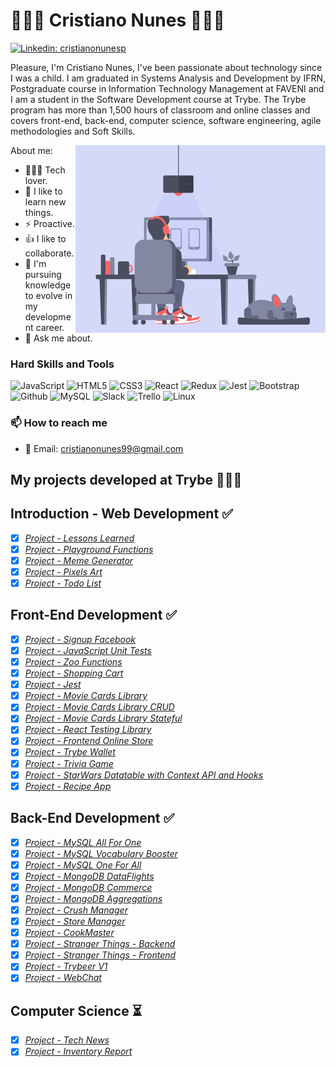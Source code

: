 # 👨🏽‍💻 Cristiano Nunes 👨🏽‍💻
[![Linkedin: cristianonunesp](https://img.shields.io/badge/-Cristiano%20Nunes-blue?style=flat-square&logo=Linkedin&logoColor=white&link=https://www.linkedin.com/in/cristianonunesp/)](https://www.linkedin.com/in/cristianonunesp/)

Pleasure, I'm Cristiano Nunes, I've been passionate about technology since I was a child. I am graduated in Systems Analysis and Development by IFRN, Postgraduate course in Information Technology Management at FAVENI and I am a student in the Software Development course at Trybe. The Trybe program has more than 1,500 hours of classroom and online classes and covers front-end, back-end, computer science, software engineering, agile methodologies and Soft Skills.

About me:
<img align="right" alt="GIF" src="dev2.gif" width="400px" />
- 👨🏽‍💻 Tech lover.
- :notebook: I like to learn new things.
- ⚡ Proactive.
- :+1: I like to collaborate.
- 💼 I'm pursuing knowledge to evolve in my development career.
- 💬 Ask me about.



### Hard Skills and Tools

<p align="left"> 
  <img src="https://icongr.am/devicon/javascript-original.svg?size=35&color=currentColor" alt="JavaScript"/> 
  <img src="https://icongr.am/devicon/html5-original-wordmark.svg?size=40&color=currentColor" alt="HTML5"/> 
  <img src="https://icongr.am/devicon/css3-original-wordmark.svg?size=40&color=currentColor" alt="CSS3"/> 
  <img src="https://icongr.am/devicon/react-original-wordmark.svg?size=40&color=currentColor" alt="React"/>
  <img src="https://devicons.github.io/devicon/devicon.git/icons/redux/redux-original.svg" alt="Redux" width="40" height="40"/> 
  <img src="https://www.learnstorybook.com/intro-to-storybook/logo-jest.png" alt="Jest" width="40" height="40" />
  <img src="https://icongr.am/devicon/bootstrap-plain-wordmark.svg?size=40&color=currentColor" alt="Bootstrap"/>
  <img src="https://icongr.am/devicon/github-original-wordmark.svg?size=40&color=currentColor" alt="Github"/> 
  <img src="https://icongr.am/devicon/mysql-original-wordmark.svg?size=40&color=currentColor" alt="MySQL"/> 
  <img src="https://icongr.am/devicon/slack-original-wordmark.svg?size=40&color=currentColor" alt="Slack"/> 
  <img src="https://icongr.am/devicon/trello-plain-wordmark.svg?size=40&color=currentColor" alt="Trello"/> 
  <img src="https://icongr.am/devicon/linux-original.svg?size=40&color=currentColor" alt="Linux"/> 
</p>

### 📫 How to reach me

- 📧 Email: cristianonunes99@gmail.com

## My projects developed at Trybe 👨🏽‍💻
## Introduction - Web Development :white_check_mark:
- [x] *[Project - Lessons Learned](https://github.com/CristianoNunes/Project-Lessons-Learned)*
- [x] *[Project - Playground Functions](https://github.com/CristianoNunes/Project-Playground-Functions)*
- [x] *[Project - Meme Generator](https://github.com/CristianoNunes/Project-Meme-Generator)*
- [x] *[Project - Pixels Art](https://github.com/CristianoNunes/Project-Pixels-Art)*
- [x] *[Project - Todo List](https://github.com/CristianoNunes/Project-Todo-List)*

## Front-End Development :white_check_mark:
- [x] *[Project - Signup Facebook](https://github.com/CristianoNunes/Project-Signup-Facebook)*
- [x] *[Project - JavaScript Unit Tests](https://github.com/CristianoNunes/Project-JS-Unit-Tests)*
- [x] *[Project - Zoo Functions](https://github.com/CristianoNunes/Project-Zoo-Functions)*
- [x] *[Project - Shopping Cart](https://github.com/CristianoNunes/Project-Shopping-Cart)*
- [x] *[Project - Jest](https://github.com/CristianoNunes/Project-Jest)*
- [x] *[Project - Movie Cards Library](https://github.com/CristianoNunes/Project-Movie-Cards-Library)*
- [x] *[Project - Movie Cards Library CRUD](https://github.com/CristianoNunes/Project-Movie-Card-Library-Crud)*
- [x] *[Project - Movie Cards Library Stateful](https://github.com/CristianoNunes/Project-Movie-Card-Library-Stateful)*
- [x] *[Project - React Testing Library](https://github.com/CristianoNunes/Project-React-Testing-Library)*
- [x] *[Project - Frontend Online Store](https://gui-alucard.github.io/Block14-Project-Agile/)*
- [x] *[Project - Trybe Wallet](https://github.com/CristianoNunes/Project-Trybe-Wallet)*
- [x] *[Project - Trivia Game](https://github.com/CristianoNunes/Project-Trivia-React-Redux)*
- [x] *[Project - StarWars Datatable with Context API and Hooks](https://github.com/CristianoNunes/Project-StarWars-Datatable-Hooks)*
- [x] *[Project - Recipe App](https://github.com/CristianoNunes/Recipes-App)*

## Back-End Development :white_check_mark:
- [x] *[Project - MySQL All For One](https://github.com/CristianoNunes/Project-MySQL-All-For-One)*
- [x] *[Project - MySQL Vocabulary Booster](https://github.com/CristianoNunes/Project-Mysql-Vocabulary-Booster)*
- [x] *[Project - MySQL One For All](https://github.com/CristianoNunes/Project-Mysql-One-For-All)*
- [x] *[Project - MongoDB DataFlights](https://github.com/CristianoNunes/Project-Mongodb-Dataflights)*
- [x] *[Project - MongoDB Commerce](https://github.com/CristianoNunes/Project-MongoDB-Commerce)*
- [x] *[Project - MongoDB Aggregations](https://github.com/CristianoNunes/Project-MongoDB-Aggregations)*
- [x] *[Project - Crush Manager](https://github.com/CristianoNunes/Project-Crush-Manager)*
- [x] *[Project - Store Manager](https://github.com/CristianoNunes/Project-Store-Manager)*
- [x] *[Project - CookMaster](https://github.com/CristianoNunes/Project-CookMaster)*
- [x] *[Project - Stranger Things - Backend](https://github.com/CristianoNunes/Project-Stranger-Things-Backend)*
- [x] *[Project - Stranger Things - Frontend](https://github.com/CristianoNunes/Project-Stranger-Things-Frontend)*
- [x] *[Project - Trybeer V1](https://github.com/CristianoNunes/Project-TrybeerV1)*
- [x] *[Project - WebChat](https://github.com/CristianoNunes/Project-WebChat)*

## Computer Science :hourglass_flowing_sand:
- [x] *[Project - Tech News](https://github.com/CristianoNunes/Project-TechNews)*
- [x] *[Project - Inventory Report](https://github.com/CristianoNunes/Project-InventoryReport)*